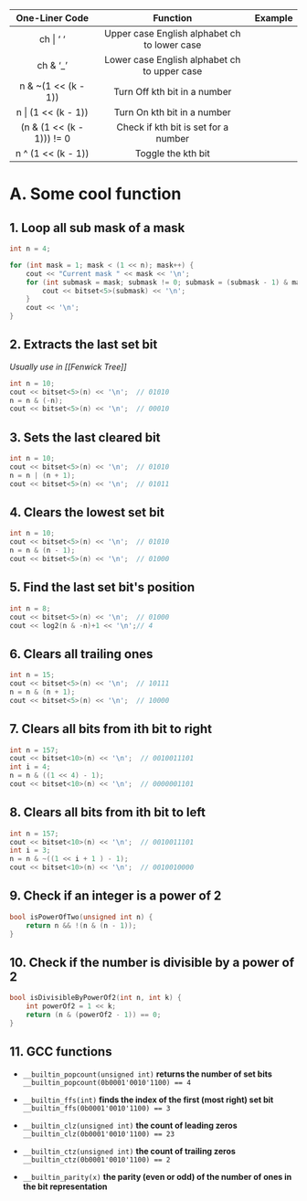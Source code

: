 
|      One-Liner Code       |                    Function                    | Example |
| :-----------------------: | :--------------------------------------------: | :-----: |
|         ch \| ‘ ‘         |  Upper case English alphabet ch to lower case  |         |
|         ch & ‘_’          |  Lower case English alphabet ch to upper case  |         |
|    n & ~(1 << (k - 1))    |          Turn Off kth bit in a number          |         |
|    n \| (1 << (k - 1))    |          Turn On kth bit in a number           |         |
| (n & (1 << (k - 1))) != 0 |      Check if kth bit is set for a number      |         |
|    n ^ (1 << (k - 1))     |               Toggle the kth bit               |         |

# A. Some cool function
## 1. Loop all sub mask of a mask
```cpp
int n = 4;

for (int mask = 1; mask < (1 << n); mask++) {
	cout << "Current mask " << mask << '\n';
	for (int submask = mask; submask != 0; submask = (submask - 1) & mask) {
		cout << bitset<5>(submask) << '\n';
	}
	cout << '\n';
}
```
## 2. Extracts the last set bit
*Usually use in [[Fenwick Tree]]*
```cpp
int n = 10;
cout << bitset<5>(n) << '\n';  // 01010
n = n & (-n);
cout << bitset<5>(n) << '\n';  // 00010
```
## 3. Sets the last cleared bit
```cpp
int n = 10;
cout << bitset<5>(n) << '\n';  // 01010
n = n | (n + 1);
cout << bitset<5>(n) << '\n';  // 01011
```
## 4. Clears the lowest set bit
```cpp
int n = 10;
cout << bitset<5>(n) << '\n';  // 01010
n = n & (n - 1);
cout << bitset<5>(n) << '\n';  // 01000
```
## 5. Find the last set bit's position
```cpp
int n = 8;
cout << bitset<5>(n) << '\n';  // 01000
cout << log2(n & -n)+1 << '\n';// 4
```
## 6. Clears all trailing ones
```cpp
int n = 15;
cout << bitset<5>(n) << '\n';  // 10111
n = n & (n + 1);
cout << bitset<5>(n) << '\n';  // 10000
```
## 7. Clears all bits from ith bit to right
```cpp
int n = 157;
cout << bitset<10>(n) << '\n';  // 0010011101
int i = 4;
n = n & ((1 << 4) - 1);
cout << bitset<10>(n) << '\n';  // 0000001101
```
## 8. Clears all bits from ith bit to left
```cpp
int n = 157;
cout << bitset<10>(n) << '\n';  // 0010011101
int i = 3;
n = n & ~((1 << i + 1 ) - 1);
cout << bitset<10>(n) << '\n';  // 0010010000
```
## 9. Check if an integer is a power of 2
```cpp
bool isPowerOfTwo(unsigned int n) { 
	return n && !(n & (n - 1)); 
}
```
## 10. Check if the number is divisible by a power of 2
```cpp
bool isDivisibleByPowerOf2(int n, int k) {
    int powerOf2 = 1 << k;
    return (n & (powerOf2 - 1)) == 0;
}
```
## 11. GCC functions
- `__builtin_popcount(unsigned int)` **returns the number of set bits** `__builtin_popcount(0b0001'0010'1100) == 4`

- `__builtin_ffs(int)` **finds the index of the first (most right) set bit** `__builtin_ffs(0b0001'0010'1100) == 3`

- `__builtin_clz(unsigned int)` **the count of leading zeros** `__builtin_clz(0b0001'0010'1100) == 23`

- `__builtin_ctz(unsigned int)` **the count of trailing zeros** `__builtin_ctz(0b0001'0010'1100) == 2`

- `__builtin_parity(x)` **the parity (even or odd) of the number of ones in the bit representation**
